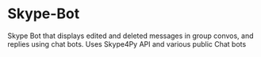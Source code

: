 Skype-Bot
=========

Skype Bot that displays edited and deleted messages in group convos, and replies using chat bots. Uses Skype4Py API and various public Chat bots
